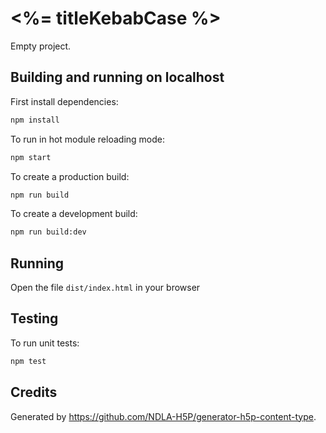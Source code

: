 # <%= titleKebabCase %>

Empty project.

## Building and running on localhost

First install dependencies:

```sh
npm install
```

To run in hot module reloading mode:

```sh
npm start
```

To create a production build:

```sh
npm run build
```

To create a development build:

```sh
npm run build:dev
```

## Running

Open the file `dist/index.html` in your browser

## Testing

To run unit tests:

```sh
npm test
```

## Credits

Generated by <https://github.com/NDLA-H5P/generator-h5p-content-type>.
